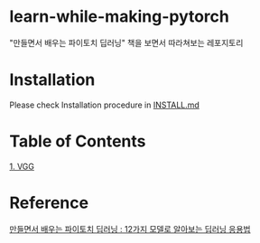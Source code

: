 # learn-while-making-pytorch
"만들면서 배우는 파이토치 딥러닝" 책을 보면서 따라쳐보는 레포지토리

# Installation
Please check Installation procedure in [INSTALL.md](https://github.com/cv-jaeha/learn-while-making-pytorch/blob/main/INSTALL.md)

# Table of Contents
[1. VGG](https://github.com/cv-jaeha/learn-while-making-pytorch/tree/main/VGG) </br>

# Reference
[만들면서 배우는 파이토치 딥러닝 : 12가지 모델로 알아보는 딥러닝 응용법](http://www.yes24.com/Product/Goods/102931114)
